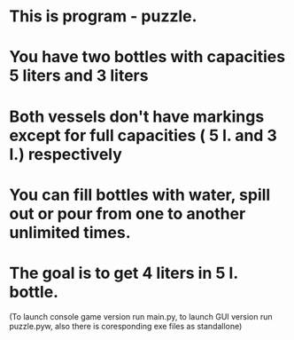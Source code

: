 # This is program - puzzle.
# You have two bottles with capacities 5 liters and 3 liters
# Both vessels don't have markings except for full capacities ( 5 l. and 3 l.) respectively
# You can fill bottles with water, spill out or pour from one to another unlimited times.
# The goal is to get 4 liters in 5 l. bottle.
(To launch console game version run main.py, to launch GUI version run puzzle.pyw, also there is coresponding exe files as standallone)
